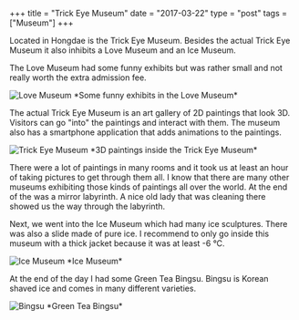 +++
title = "Trick Eye Museum"
date = "2017-03-22"
type = "post"
tags = ["Museum"]
+++

Located in Hongdae is the Trick Eye Museum. Besides the actual Trick Eye Museum it also inhibits a Love Museum and an Ice Museum.

The Love Museum had some funny exhibits but was rather small and not really worth the extra admission fee.

<img src="https://c1.staticflickr.com/3/2856/33456443331_d7dfc862cd_z.jpg" alt="Love Museum">
*Some funny exhibits in the Love Museum*

The actual Trick Eye Museum is an art gallery of 2D paintings that look 3D. Visitors can go "into" the paintings and interact with them. The museum also has a smartphone application that adds animations to the paintings.

<img src="https://c1.staticflickr.com/3/2868/33202538710_fc8d7db733_z.jpg" alt="Trick Eye Museum">
*3D paintings inside the Trick Eye Museum*

There were a lot of paintings in many rooms and it took us at least an hour of taking pictures to get through them all. I know that there are many other museums exhibiting those kinds of paintings all over the world. At the end of the was a mirror labyrinth. A nice old lady that was cleaning there showed us the way through the labyrinth.

Next, we went into the Ice Museum which had many ice sculptures. There was also a slide made of pure ice. I recommend to only go inside this museum with a thick jacket because it was at least -6 °C.

<img src="https://c1.staticflickr.com/3/2816/33428938132_3f19afdae7_z.jpg" alt="Ice Museum">
*Ice Museum*

At the end of the day I had some Green Tea Bingsu. Bingsu is Korean shaved ice and comes in many different varieties.

<img src="https://c1.staticflickr.com/3/2837/33428954152_f7a9c87493_z.jpg" alt="Bingsu" >
*Green Tea Bingsu*
